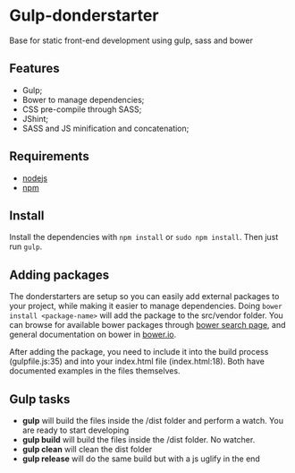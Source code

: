 # Gulp-donderstarter
Base for static front-end development using gulp, sass and bower

## Features
- Gulp;
- Bower to manage dependencies;
- CSS pre-compile through SASS;
- JShint;
- SASS and JS minification and concatenation;

## Requirements
- [nodejs](https://nodejs.org/)
- [npm](https://www.npmjs.com/)

## Install
Install the dependencies with `npm install` or `sudo npm install`. Then just run `gulp`.

## Adding packages
The donderstarters are setup so you can easily add external packages to your project, while making it easier to manage dependencies. Doing
`bower install <package-name>` will add the package to the src/vendor folder. You can browse for available bower packages through [bower search page](http://bower.io/search/), and general documentation on bower in [bower.io](http://bower.io/).

After adding the package, you need to include it into the build process (gulpfile.js:35) and into your index.html file (index.html:18). Both have documented examples in the files themselves. 

## Gulp tasks
- **gulp** will build the files inside the /dist folder and perform a watch. You are ready to start developing
- **gulp build** will build the files inside the /dist folder. No watcher.
- **gulp clean** will clean the dist folder
- **gulp release** will do the same build but with a js uglify in the end